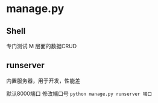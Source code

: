 <!-- 
@Author : Eric Zhang
@CreateDate : 2021-6-16
@Editor : Visual Studio Code
 -->
# manage.py
## Shell 
专门测试 M 层面的数据CRUD
## runserver
内置服务器，用于开发，性能差

默认8000端口
修改端口号 ```python manage.py runserver 端口``` 


